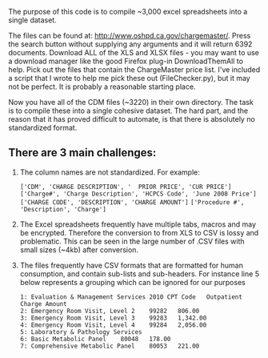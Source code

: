 The purpose of this code is to compile ~3,000 excel spreadsheets into a single dataset. 

The files can be found at: http://www.oshpd.ca.gov/chargemaster/. Press the search button without supplying any arguments and it will return 6392 documents. Download ALL of the XLS and XLSX files - you may want to use a download manager like the good Firefox plug-in DownloadThemAll to help. Pick out the files that contain the ChargeMaster price list. I've included a script that I wrote to help me pick these out (FileChecker.py), but it may not be perfect. It is probably a reasonable starting place. 

Now you have all of the CDM files (~3220) in their own directory. The task is to compile these into a single cohesive dataset. The hard part, and the reason that it has proved difficult to automate, is that there is absolutely no standardized format. 

There are 3 main challenges:
----------------------------

1. The column names are not standardized. For example:

	``['CDM', 'CHARGE DESCRIPTION', '  PRIOR PRICE', 'CUR PRICE']``
	``['Charge#', 'Charge Description', 'HCPCS Code', 'June 2008 Price']``
	``['CHARGE CODE', 'DESCRIPTION', 'CHARGE AMOUNT']``
	``['Procedure #', 'Description', 'Charge']``

2. The Excel spreadsheets frequently have multiple tabs, macros and may be encrypted. Therefore the conversion to from XLS to CSV is lossy and problematic. This can be seen in the large number of .CSV files with small sizes (~4kb) after conversion.

3. The files frequently have CSV formats that are formatted for human consumption, and contain sub-lists and sub-headers. For instance line 5 below represents a grouping which can be ignored for our purposes

    ```
    1: Evaluation & Management Services	2010 CPT Code	Outpatient Charge Amount
    2: Emergency Room Visit, Level 2 	99282	806.00
    3: Emergency Room Visit, Level 3 	99283	1,342.00
    4: Emergency Room Visit, Level 4 	99284	2,056.00
    5: Laboratory & Pathology Services	
    6: Basic Metabolic Panel	80048	178.00
    7: Comprehensive Metabolic Panel	80053	221.00
    ```
